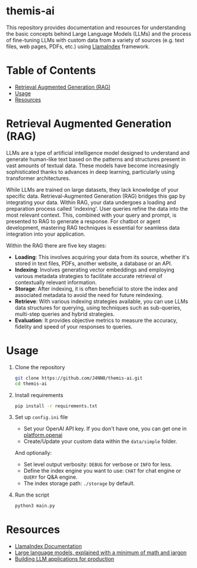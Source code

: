 # themis-ai

This repository provides documentation and resources for understanding the basic concepts behind Large Language Models (LLMs) and the process of fine-tuning LLMs with custom data from a variety of sources (e.g. text files, web pages, PDFs, etc.) using [LlamaIndex](https://www.llamaindex.ai/) framework.

# Table of Contents

- [Retrieval Augmented Generation (RAG)](#retrieval-augmented-generation-rag)
- [Usage](#usage)
- [Resources](#resources)

# Retrieval Augmented Generation (RAG)

LLMs are a type of artificial intelligence model designed to understand and generate human-like text based on the patterns and structures present in vast amounts of textual data. These models have become increasingly sophisticated thanks to advances in deep learning, particularly using transformer architectures.

While LLMs are trained on large datasets, they lack knowledge of your specific data. Retrieval-Augmented Generation (RAG) bridges this gap by integrating your data. Within RAG, your data undergoes a loading and preparation process called 'indexing'. User queries refine the data into the most relevant context. This, combined with your query and prompt, is presented to RAG to generate a response. For chatbot or agent development, mastering RAG techniques is essential for seamless data integration into your application.

Within the RAG there are five key stages:
- **Loading**: This involves acquiring your data from its source, whether it's stored in text files, PDFs, another website, a database or an API.
- **Indexing**: Involves generating vector embeddings and employing various metadata strategies to facilitate accurate retrieval of contextually relevant information.
- **Storage**: After indexing, it is often beneficial to store the index and associated metadata to avoid the need for future reindexing.
- **Retrieve**: With various indexing strategies available, you can use LLMs data structures for querying, using techniques such as sub-queries, multi-step queries and hybrid strategies.
- **Evaluation**: It provides objective metrics to measure the accuracy, fidelity and speed of your responses to queries.

# Usage

1. Clone the repository

    ```bash
    git clone https://github.com/J4NN0/themis-ai.git
    cd themis-ai
    ```

2. Install requirements

    ```bash
    pip install -r requirements.txt
    ```

3. Set up `config.ini` file
   - Set your OpenAI API key. If you don't have one, you can get one in [platform.openai](https://platform.openai.com/api-keys)
   - Create/Update your custom data within the `data/simple` folder.
   
   And optionally:
      - Set level output verbosity: `DEBUG` for verbose or `INFO` for less.
      - Define the index engine you want to use: `CHAT` for chat engine or `QUERY` for Q&A engine.
      - The index storage path: `./storage` by default.

4. Run the script

    ```bash
    python3 main.py
    ```

# Resources

- [LlamaIndex Documentation](https://docs.llamaindex.ai/en/stable/index.html#)
- [Large language models, explained with a minimum of math and jargon](https://seantrott.substack.com/p/large-language-models-explained)
- [Building LLM applications for production](https://huyenchip.com/2023/04/11/llm-engineering.html)
